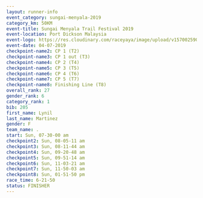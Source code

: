 ```yaml
---
layout: runner-info 
event_category: sungai-menyala-2019 
category_km: 50KM 
event-title: Sungai Menyala Trail Festival 2019 
event-location: Port Dickson Malaysia 
event-logo: https://res.cloudinary.com/raceyaya/image/upload/v1570025907/logo/smft_rwzxh1.jpg 
event-date: 04-07-2019 
checkpoint-name2: CP 1 (T2) 
checkpoint-name3: CP 1 out (T3) 
checkpoint-name4: CP 2 (T4) 
checkpoint-name5: CP 3 (T5) 
checkpoint-name6: CP 4 (T6) 
checkpoint-name7: CP 5 (T7) 
checkpoint-name8: Finishing Line (T8) 
overall_rank: 27
gender_rank: 6
category_rank: 1
bib: 205
first_name: Lynil
last_name: Martinez
gender: F
team_name: .
start: Sun, 07-30-00 am
checkpoint2: Sun, 08-05-11 am
checkpoint3: Sun, 08-11-44 am
checkpoint4: Sun, 09-20-48 am
checkpoint5: Sun, 09-51-14 am
checkpoint6: Sun, 11-03-21 am
checkpoint7: Sun, 11-50-03 am
checkpoint8: Sun, 01-51-50 pm
race_time: 6-21-50
status: FINISHER
---
```

